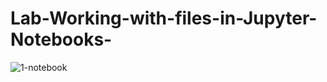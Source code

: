 # Lab-Working-with-files-in-Jupyter-Notebooks-

![1-notebook](https://github.com/user-attachments/assets/800ae8a9-5aab-4cec-8c13-c02a4f4c5f12)
